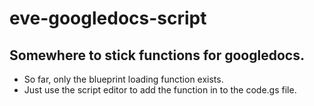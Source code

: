 eve-googledocs-script
=====================

## Somewhere to stick functions for googledocs.

 - So far, only the blueprint loading function exists.
 - Just use the script editor to add the function in to the code.gs file.
